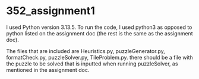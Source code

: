 # 352_assignment1

I used Python version 3.13.5. To run the code, I used python3 as opposed to python listed on the assignment doc (the rest is the same as the assignment doc).

The files that are included are Heuristics.py, puzzleGenerator.py, formatCheck.py, puzzleSolver.py, TileProblem.py. there should be a file with the puzzle to be solved that is inputted when running puzzleSolver, as mentioned in the assignment doc. 